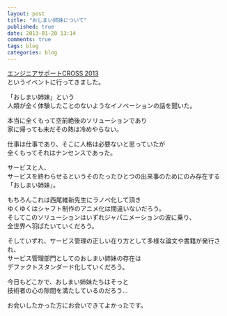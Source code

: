 ```yaml
---
layout: post
title: "おしまい姉妹について"
published: true
date: 2013-01-20 13:14
comments: true
tags: blog
categories: blog
---
```


[エンジニアサポートCROSS 2013](http://www.cross-party.com/)  
というイベントに行ってきました。

「おしまい姉妹」という  
人類が全く体験したことのないようなイノベーションの話を聞いた。  
  
本当に全くもって空前絶後のソリューションであり  
家に帰っても未だその熱は冷めやらない。  
  
仕事は仕事であり、そこに人格は必要ないと思っていたが  
全くもってそれはナンセンスであった。  
  
サービスと人、  
サービスを終わらせるというそのたったひとつの出来事のためにのみ存在する  
「おしまい姉妹」。  
  
もちろんこれは西尾維新先生にラノベ化して頂き  
ゆくゆくはシャフト制作のアニメ化は間違いないだろう。  
そしてこのソリューションはいずれジャパニメーションの波に乗り、  
全世界へ羽ばたいていくだろう。  
  
そしていずれ、サービス管理の正しい在り方として多様な論文や書籍が発行され、  
サービス管理部門としてのおしまい姉妹の存在は  
デファクトスタンダード化していくだろう。  
  
今日もどこかで、おしまい姉妹たちはそっと  
技術者の心の隙間を満たしているのだろう...
  
  
  
お会いしたかった方にお会いできてよかったです。
